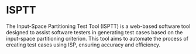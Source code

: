 # ISPTT
The Input-Space Partitioning Test Tool (ISPTT) is a web-based software tool designed to assist software testers in generating test cases based on the input-space partitioning criterion. This tool aims to automate the process of creating test cases using ISP, ensuring accuracy and efficiency.
